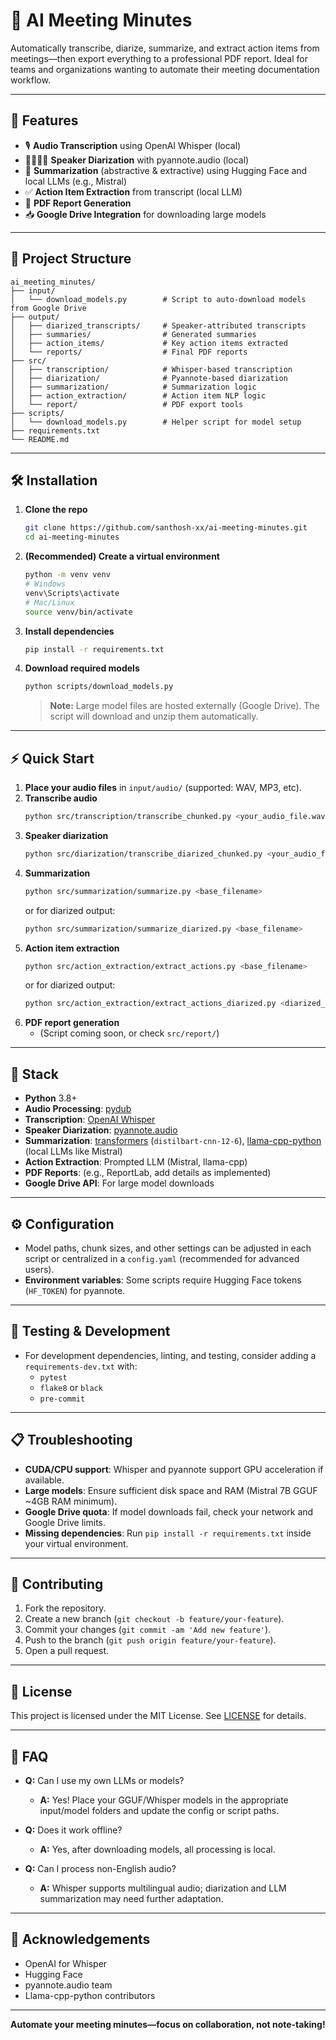 # 📝 AI Meeting Minutes

Automatically transcribe, diarize, summarize, and extract action items from meetings—then export everything to a professional PDF report. Ideal for teams and organizations wanting to automate their meeting documentation workflow.

---

## 🚀 Features

- 🎙️ **Audio Transcription** using OpenAI Whisper (local)
- 🧍‍♂️🧍‍♀️ **Speaker Diarization** with pyannote.audio (local)
- 📝 **Summarization** (abstractive & extractive) using Hugging Face and local LLMs (e.g., Mistral)
- ✅ **Action Item Extraction** from transcript (local LLM)
- 📄 **PDF Report Generation**
- 📥 **Google Drive Integration** for downloading large models

---

## 📁 Project Structure

```
ai_meeting_minutes/
├── input/
│   └── download_models.py        # Script to auto-download models from Google Drive
├── output/
│   ├── diarized_transcripts/     # Speaker-attributed transcripts
│   ├── summaries/                # Generated summaries
│   ├── action_items/             # Key action items extracted
│   └── reports/                  # Final PDF reports
├── src/
│   ├── transcription/            # Whisper-based transcription
│   ├── diarization/              # Pyannote-based diarization
│   ├── summarization/            # Summarization logic
│   ├── action_extraction/        # Action item NLP logic
│   └── report/                   # PDF export tools
├── scripts/
│   └── download_models.py        # Helper script for model setup
├── requirements.txt
└── README.md
```

---

## 🛠️ Installation

1. **Clone the repo**
    ```bash
    git clone https://github.com/santhosh-xx/ai-meeting-minutes.git
    cd ai-meeting-minutes
    ```

2. **(Recommended) Create a virtual environment**
    ```bash
    python -m venv venv
    # Windows
    venv\Scripts\activate
    # Mac/Linux
    source venv/bin/activate
    ```

3. **Install dependencies**
    ```bash
    pip install -r requirements.txt
    ```

4. **Download required models**
    ```bash
    python scripts/download_models.py
    ```
    > **Note:** Large model files are hosted externally (Google Drive). The script will download and unzip them automatically.

---

## ⚡ Quick Start

1. **Place your audio files** in `input/audio/` (supported: WAV, MP3, etc).
2. **Transcribe audio**
    ```bash
    python src/transcription/transcribe_chunked.py <your_audio_file.wav>
    ```
3. **Speaker diarization**
    ```bash
    python src/diarization/transcribe_diarized_chunked.py <your_audio_file.wav>
    ```
4. **Summarization**
    ```bash
    python src/summarization/summarize.py <base_filename>
    ```
    or for diarized output:
    ```bash
    python src/summarization/summarize_diarized.py <base_filename>
    ```
5. **Action item extraction**
    ```bash
    python src/action_extraction/extract_actions.py <base_filename>
    ```
    or for diarized output:
    ```bash
    python src/action_extraction/extract_actions_diarized.py <diarized_transcript_filename>
    ```
6. **PDF report generation**
    - (Script coming soon, or check `src/report/`)

---

## 🧠 Stack

- **Python** 3.8+
- **Audio Processing**: [pydub](https://pydub.com/)
- **Transcription**: [OpenAI Whisper](https://github.com/openai/whisper)
- **Speaker Diarization**: [pyannote.audio](https://github.com/pyannote/pyannote-audio)
- **Summarization**: [transformers](https://github.com/huggingface/transformers) (`distilbart-cnn-12-6`), [llama-cpp-python](https://github.com/abetlen/llama-cpp-python) (local LLMs like Mistral)
- **Action Extraction**: Prompted LLM (Mistral, llama-cpp)
- **PDF Reports**: (e.g., ReportLab, add details as implemented)
- **Google Drive API**: For large model downloads

---

## ⚙️ Configuration

- Model paths, chunk sizes, and other settings can be adjusted in each script or centralized in a `config.yaml` (recommended for advanced users).
- **Environment variables**: Some scripts require Hugging Face tokens (`HF_TOKEN`) for pyannote.

---

## 🧪 Testing & Development

- For development dependencies, linting, and testing, consider adding a `requirements-dev.txt` with:
    - `pytest`
    - `flake8` or `black`
    - `pre-commit`

---

## 📋 Troubleshooting

- **CUDA/CPU support**: Whisper and pyannote support GPU acceleration if available.
- **Large models**: Ensure sufficient disk space and RAM (Mistral 7B GGUF ~4GB RAM minimum).
- **Google Drive quota**: If model downloads fail, check your network and Google Drive limits.
- **Missing dependencies**: Run `pip install -r requirements.txt` inside your virtual environment.

---

## 🤝 Contributing

1. Fork the repository.
2. Create a new branch (`git checkout -b feature/your-feature`).
3. Commit your changes (`git commit -am 'Add new feature'`).
4. Push to the branch (`git push origin feature/your-feature`).
5. Open a pull request.

---

## 📄 License

This project is licensed under the MIT License. See [LICENSE](LICENSE) for details.

---

## 🙋 FAQ

- **Q:** Can I use my own LLMs or models?
  - **A:** Yes! Place your GGUF/Whisper models in the appropriate input/model folders and update the config or script paths.

- **Q:** Does it work offline?
  - **A:** Yes, after downloading models, all processing is local.

- **Q:** Can I process non-English audio?
  - **A:** Whisper supports multilingual audio; diarization and LLM summarization may need further adaptation.

---

## 🌟 Acknowledgements

- OpenAI for Whisper
- Hugging Face
- pyannote.audio team
- Llama-cpp-python contributors

---

**Automate your meeting minutes—focus on collaboration, not note-taking!**
